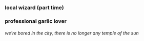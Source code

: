 ### local wizard (part time)

### professional garlic lover

###### we're bored in the city, there is no longer any temple of the sun
